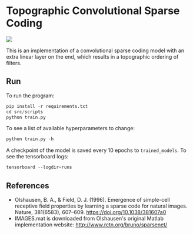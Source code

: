 # Topographic Convolutional Sparse Coding

![](./trained_models/RF.png)

This is an implementation of a convolutional sparse coding model with an extra linear layer on the
end, which results in a topographic ordering of filters.

## Run
To run the program:
```python
pip install -r requirements.txt
cd src/scripts
python train.py
```
To see a list of available hyperparameters to change:
```python
python train.py -h
```
A checkpoint of the model is saved every 10 epochs to `trained_models`. To see the tensorboard logs:
```python
tensorboard --logdir=runs
```

## References
* Olshausen, B. A., & Field, D. J. (1996). Emergence of simple-cell receptive field properties by learning a sparse code for natural images. Nature, 381(6583), 607–609. https://doi.org/10.1038/381607a0
* IMAGES.mat is downloaded from Olshausen's original Matlab implementation website: http://www.rctn.org/bruno/sparsenet/
